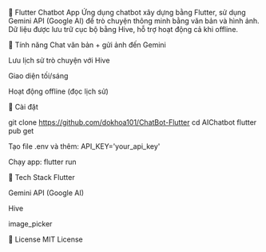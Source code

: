
🤖 Flutter Chatbot App
Ứng dụng chatbot xây dựng bằng Flutter, sử dụng Gemini API (Google AI) để trò chuyện thông minh bằng văn bản và hình ảnh. Dữ liệu được lưu trữ cục bộ bằng Hive, hỗ trợ hoạt động cả khi offline.

🔑 Tính năng
Chat văn bản + gửi ảnh đến Gemini

Lưu lịch sử trò chuyện với Hive

Giao diện tối/sáng

Hoạt động offline (đọc lịch sử)

🚀 Cài đặt

git clone https://github.com/dokhoa101/ChatBot-Flutter
cd AIChatbot
flutter pub get

Tạo file .env và thêm:
API_KEY='your_api_key'

Chạy app:
flutter run

🧱 Tech Stack
Flutter

Gemini API (Google AI)

Hive

image_picker

📄 License
MIT License
